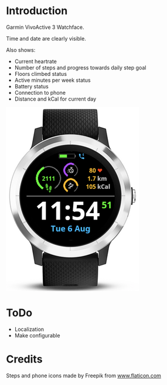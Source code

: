 # Introduction
Garmin VivoActive 3 Watchface. 

Time and date are clearly visible.

Also shows:
- Current heartrate
- Number of steps and progress towards daily step goal
- Floors climbed status
- Active minutes per week status
- Battery status
- Connection to phone
- Distance and kCal for current day

![](BartWF.png "BartWF")

# ToDo
- Localization
- Make configurable

# Credits 
Steps and phone icons made by Freepik from www.flaticon.com 
